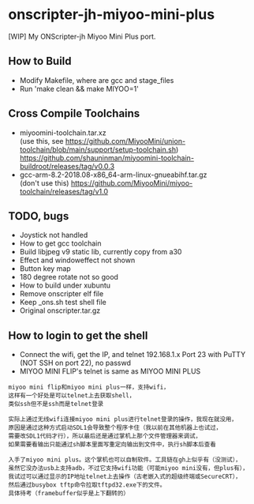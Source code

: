 # onscripter-jh-miyoo-mini-plus
[WIP] My ONScripter-jh Miyoo Mini Plus port.  

## How to Build
* Modify Makefile, where are gcc and stage_files  
* Run 'make clean && make MIYOO=1'  

## Cross Compile Toolchains  
* miyoomini-toolchain.tar.xz  
(use this, see https://github.com/MiyooMini/union-toolchain/blob/main/support/setup-toolchain.sh)   
https://github.com/shauninman/miyoomini-toolchain-buildroot/releases/tag/v0.0.3  
* gcc-arm-8.2-2018.08-x86_64-arm-linux-gnueabihf.tar.gz  
(don't use this) https://github.com/MiyooMini/miyoo-toolchain/releases/tag/v1.0  

## TODO, bugs
* Joystick not handled
* How to get gcc toolchain
* Build libjpeg v9 static lib, currently copy from a30  
* Effect and windoweffect not shown  
* Button key map
* 180 degree rotate not so good  
* How to build under xubuntu  
* Remove onscripter elf file  
* Keep _ons.sh test shell file
* Original onscripter.tar.gz  

## How to login to get the shell
* Connect the wifi, get the IP, and telnet 192.168.1.x Port 23 with PuTTY (NOT SSH on port 22), no passwd
* MIYOO MINI FLIP's telnet is same as MIYOO MINI PLUS
```
miyoo mini flip和miyoo mini plus一样，支持wifi，
这样有一个好处是可以telnet上去获取shell，
类似ssh但不是ssh而是telnet登录

实际上通过无线wifi连接miyoo mini plus进行telnet登录的操作，我现在就没用，
原因是通过这种方式启动SDL1会导致整个程序卡住（我以前在其他机器上也试过，
需要改SDL1代码才行），所以最后还是通过掌机上那个文件管理器来调试，
如果需要看输出只能通过sh脚本里面写重定向输出到文件中，执行sh脚本后查看

入手了miyoo mini plus。这个掌机也可以自制软件。工具链在gh上似乎有（没测试），
虽然它没办法usb上支持adb，不过它支持wifi功能（可能miyoo mini没有，但plus有），
我试过可以通过显示的IP地址telnet上去操作（古老嵌入式的超级终端或SecureCRT），
然后通过busybox tftp命令拉取tftpd32.exe下的文件。
具体待考（framebuffer似乎是上下翻转的）
```
